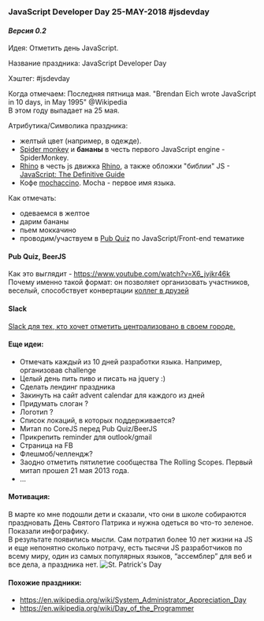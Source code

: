 ### JavaScript Developer Day 25-MAY-2018 #jsdevday 
#### *Версия 0.2* 

Идея: Отметить день JavaScript.

Название праздника: JavaScript Developer Day

Хэштег: #jsdevday

Когда отмечаем: Последняя пятница мая. "Brendan Eich wrote JavaScript in 10 days, in May 1995" @Wikipedia  
В этом году выпадает на 25 мая.   

Атрибутика/Символика праздника: 
- желтый цвет (например, в одежде).  
- [Spider monkey](https://en.wikipedia.org/wiki/Spider_monkey) и **бананы** в честь первого JavaScript engine - SpiderMonkey. 
- [Rhino](https://en.wikipedia.org/wiki/Rhinoceros) в честь js движка [Rhino](https://github.com/mozilla/rhino), а также обложки "библии" JS - [JavaScript: The Definitive Guide](http://shop.oreilly.com/product/9780596805531.do)
- Кофе [mochaccino](https://en.wikipedia.org/wiki/Caff%C3%A8_mocha). Mocha - первое имя языка.  

Как отмечать:
- одеваемся в желтое 
- дарим бананы
- пьем моккачино
- проводим/участвуем в [Pub Quiz](https://en.wikipedia.org/wiki/Pub_quiz) по JavaScript/Front-end тематике

#### Pub Quiz, BeerJS 
Как это выглядит - https://www.youtube.com/watch?v=X6_jvjkr46k
Почему именно такой формат: он позволяет организовать участников, веселый, способствует конвертации [коллег в друзей](https://www.ted.com/talks/robert_waldinger_what_makes_a_good_life_lessons_from_the_longest_study_on_happiness)

#### Slack
[Slack для тех, кто хочет отметить централизовано в своем городе.](https://join.slack.com/t/jsdevday/shared_invite/enQtMzUxMzg1NTQ1MzUxLWVmNmY3NzAxMzUxNWQzMDU0Njk4MTViY2M1NjczNWM0NWVjYjUxZTY5YTEzMThkNTBhYjkzYTNiMTc0OGQxY2U)

#### Еще идеи:
- Отмечать каждый из 10 дней разработки языка. Например, организовав challenge
- Целый день пить пиво и писать на jquery :)
- Сделать лендинг праздника
- Закинуть на сайт advent calendar для каждого из дней
- Придумать слоган ?
- Логотип ?
- Список локаций, в которых поддерживается?
- Митап по CoreJS перед Pub Quiz/BeerJS
- Прикрепить reminder для outlook/gmail
- Страница на FB
- Флешмоб/челлендж?
- Заодно отметить пятилетие сообщества The Rolling Scopes. Первый митап прошел 21 мая 2013 года.
- ...

#### Мотивация:
В марте ко мне подошли дети и сказали, что они в школе собираются праздновать День Святого Патрика и нужна одеться во что-то зеленое. Показали инфографику.  
В результате появились мысли. Сам потратил более 10 лет жизни на JS и еще непонятно сколько потрачу,  есть тысячи JS разработчиков по всему миру, один из самых популярных языков, “ассемблер” для веб и все дела, а праздника нет. 
![St. Patrick's Day](http://varabei.com/public/IMG_1057.jpg)

#### Похожие праздники:
- https://en.wikipedia.org/wiki/System_Administrator_Appreciation_Day
- https://en.wikipedia.org/wiki/Day_of_the_Programmer


